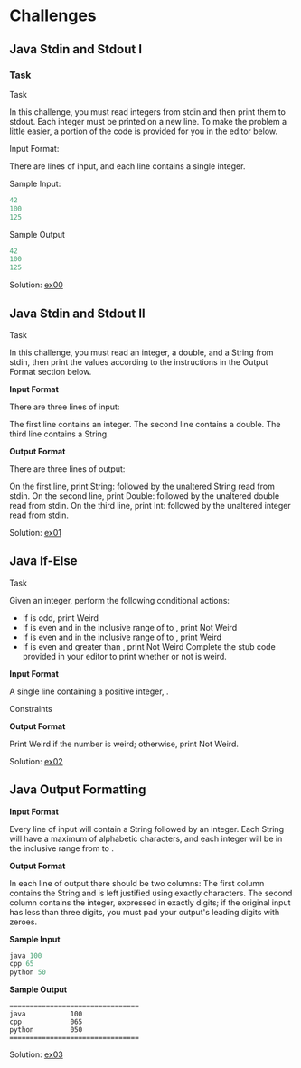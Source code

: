 # Challenges 

## Java Stdin and Stdout I

### Task 

Task

In this challenge, you must read  integers from stdin and then print them to stdout. Each integer must be printed on a new line. To make the problem a little easier, a portion of the code is provided for you in the editor below.

Input Format:

There are  lines of input, and each line contains a single integer.

Sample Input: 
```` Java
42
100
125
````
Sample Output
```` Java
42
100 
125
````   
Solution: [ex00](src/Introduction/ex00.java)

## Java Stdin and Stdout II

Task

In this challenge, you must read an integer, a double, and a String from stdin, then print the values according to the instructions in the Output Format section below.

**Input Format**

There are three lines of input:

The first line contains an integer.
The second line contains a double.
The third line contains a String.

**Output Format**

There are three lines of output:

On the first line, print String: followed by the unaltered String read from stdin.
On the second line, print Double: followed by the unaltered double read from stdin.
On the third line, print Int: followed by the unaltered integer read from stdin.

Solution: [ex01](src/Introduction/ex01.java)


## Java If-Else
Task

Given an integer, perform the following conditional actions:

- If  is odd, print Weird
- If  is even and in the inclusive range of  to , print Not Weird
- If  is even and in the inclusive range of  to , print Weird
- If  is even and greater than , print Not Weird
Complete the stub code provided in your editor to print whether or not  is weird.

**Input Format**

A single line containing a positive integer, .

Constraints

**Output Format**

Print Weird if the number is weird; otherwise, print Not Weird.

Solution: [ex02](src/Introduction/ex02.java)

## Java Output Formatting

**Input Format**

Every line of input will contain a String followed by an integer.
Each String will have a maximum of  alphabetic characters, and each integer will be in the inclusive range from  to .

**Output Format**

In each line of output there should be two columns:
The first column contains the String and is left justified using exactly  characters.
The second column contains the integer, expressed in exactly  digits; if the original input has less than three digits, you must pad your output's leading digits with zeroes.

**Sample Input**

```Java
java 100
cpp 65
python 50
```

**Sample Output**
```
================================
java           100
cpp            065
python         050
================================
```

Solution: [ex03](src/Introduction/ex03.java)






























